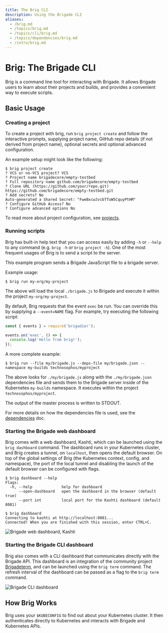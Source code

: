 ```yaml
---
title: The Brig CLI
description: Using the Brigade CLI
aliases:
  - /brig.md
  - /topics/brig.md
  - /topics/cli/brig.md
  - /topics/dependencies/brig.md
  - /intro/brig.md
---
```


# Brig: The Brigade CLI

Brig is a command line tool for interacting with Brigade. It allows Brigade
users to learn about their projects and builds, and provides a convenient way
to execute scripts.

## Basic Usage

### Creating a project

To create a project with brig, run `brig project create` and follow the interactive prompts,
supplying project name, GitHub repo details (if not derived from project name), optional secrets
and optional advanced configuration.

An example setup might look like the following:

```console
$ brig project create
? VCS or no-VCS project? VCS
? Project name brigadecore/empty-testbed
? Full repository name github.com/brigadecore/empty-testbed
? Clone URL (https://github.com/your/repo.git) https://github.com/brigadecore/empty-testbed.git
? Add secrets? No
Auto-generated a Shared Secret: "FweBxcwJvcbTTuW5CquyPtHM"
? Configure GitHub Access? No
? Configure advanced options No
```

To read more about project configuration, see [projects](../docs/topics/projects.md).

### Running scripts

Brig has built-in help text that you can access easily by adding `-h` or `--help`
to any command (e.g. `brig -h` or `brig project -h`). One of the most frequent
usages of Brig is to send a script to the server.

This example program sends a Brigade JavaScript file to a brigade server.

Example usage:

```console
$ brig run my-org/my-project
```

The above will load the local `./brigade.js` to Brigade and execute it within the project
`my-org/my-project`.

By default, Brig requests that the event `exec` be run. You can override this by
supplying a `--event=NAME` flag. For example, try executing the following script:

```javascript
const { events } = require('brigadier');

events.on('exec', () => {
  console.log('Hello from brig!');
});
```

A more complete example:

```console
$ brig run --file my/brigade.js --deps-file my/brigade.json --namespace my-builds technosophos/myproject
```

The above looks for `./my/brigade.js` along with the `./my/brigade.json` dependencies file and
sends them to the Brigade server inside of the Kubernetes `my-builds` namespace. It executes within the project
`technosophos/myproject`.

The output of the master process is written to STDOUT.

For more details on how the dependencies file is used, see the [dependencies](dependencies.md) doc.

### Starting the Brigade web dashboard

Brig comes with a web dashboard, Kashti, which can be launched using the `brig dashboard` command.
The dashboard runs in your Kubernetes cluster, and Brig creates a tunnel, on `localhost`, then opens
the default browser. On top of the global settings of Brig (the Kubernetes context, config, and namespace),
the port of the local tunnel and disabling the launch of the default browser can be configured with flags.

```
$ brig dashboard --help
Flags:
  -h, --help             help for dashboard
      --open-dashboard   open the dashboard in the browser (default true)
      --port int         local port for the Kashti dashboard (default 8081)

$ brig dashboard
Connecting to kashti at http://localhost:8081...
Connected! When you are finished with this session, enter CTRL+C.
```

![Brigade web dashboard, Kashti](https://user-images.githubusercontent.com/686194/33646819-7d19d222-da06-11e7-8513-82e521fda608.gif)

### Starting the Brigade CLI dashboard

Brig also comes with a CLI dashboard that communicates directly with the Brigade API.
This dashboard is an integration of the community project [Brigadeterm](https://github.com/slok/brigadeterm/),
and can be launched using the `brig term` command. The refresh interval of the dashboard can be passed as a
flag to the `brig term` command.

![Brigade CLI dashboard](https://docs.brigade.sh/img/brig-term.png)

## How Brig Works

Brig uses your `$KUBECONFIG` to find out about your Kubernetes cluster. It then
authenticates directly to Kubernetes and interacts with Brigade and Kubernetes
APIs.
